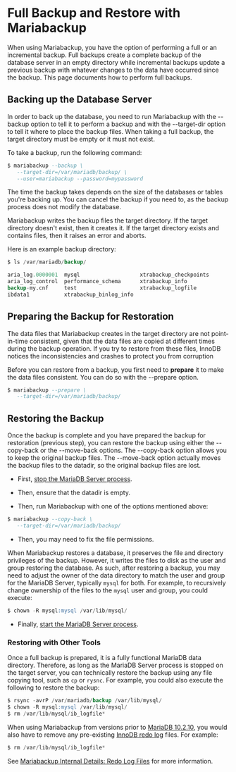# Full Backup and Restore with Mariabackup

When using Mariabackup, you have the option of performing a full or an incremental backup. Full backups create a complete backup of the database server in an empty directory while incremental backups update a previous backup with whatever changes to the data have occurred since the backup. This page documents how to perform full backups.

## Backing up the Database Server

In order to back up the database, you need to run Mariabackup with the <a undefined>--backup</a> option to tell it to perform a backup and with the <a undefined>--target-dir</a> option to tell it where to place the backup files. When taking a full backup, the target directory must be empty or it must not exist.

To take a backup, run the following command:

```sql
$ mariabackup --backup \
   --target-dir=/var/mariadb/backup/ \
   --user=mariabackup --password=mypassword
```

The time the backup takes depends on the size of the databases or tables you're backing up. You can cancel the backup if you need to, as the backup process does not modify the database.

Mariabackup writes the backup files the target directory. If the target directory doesn't exist, then it creates it. If the target directory exists and contains files, then it raises an error and aborts.

Here is an example backup directory:

```sql
$ ls /var/mariadb/backup/

aria_log.0000001  mysql                   xtrabackup_checkpoints
aria_log_control  performance_schema      xtrabackup_info
backup-my.cnf     test                    xtrabackup_logfile
ibdata1           xtrabackup_binlog_info
```

## Preparing the Backup for Restoration

The data files that Mariabackup creates in the target directory are not point-in-time consistent, given that the data files are copied at different times during the backup operation. If you try to restore from these files, InnoDB notices the inconsistencies and crashes to protect you from corruption

Before you can restore from a backup, you first need to <strong>prepare</strong> it to make the data files consistent. You can do so with the <a undefined>--prepare</a> option.

```sql
$ mariabackup --prepare \
   --target-dir=/var/mariadb/backup/
```

## Restoring the Backup

Once the backup is complete and you have prepared the backup for restoration (previous step), you can restore the backup using either the <a undefined>--copy-back</a> or the <a undefined>--move-back</a> options. The <a undefined>--copy-back</a> option allows you to keep the original backup files. The <a undefined>--move-back</a> option actually moves the backup files to the <a undefined>datadir</a>, so the original backup files are lost.

- First, [stop the MariaDB Server process](/mariadb-administration/getting-installing-and-upgrading-mariadb/starting-and-stopping-mariadb/).

- Then, ensure that the <a undefined>datadir</a> is empty.

- Then, run Mariabackup with one of the options mentioned above:

```sql
$ mariabackup --copy-back \
   --target-dir=/var/mariadb/backup/
```

- Then, you may need to fix the file permissions.

When Mariabackup restores a database, it preserves the file and directory privileges of the backup.  However, it writes the files to disk as the user and group restoring the database.  As such, after restoring a backup, you may need to adjust the owner of the data directory to match the user and group for the MariaDB Server, typically `mysql` for both.  For example, to recursively change ownership of the files to the `mysql` user and group, you could execute:

```sql
$ chown -R mysql:mysql /var/lib/mysql/
```

- Finally, [start the MariaDB Server process](/mariadb-administration/getting-installing-and-upgrading-mariadb/starting-and-stopping-mariadb/).

### Restoring with Other Tools

Once a full backup is prepared, it is a fully functional MariaDB data directory. Therefore, as long as the MariaDB Server process is stopped on the target server, you can technically restore the backup using any file copying tool, such as `cp` or `rysnc`. For example, you could also execute the following to restore the backup:

```sql
$ rsync -avrP /var/mariadb/backup /var/lib/mysql/
$ chown -R mysql:mysql /var/lib/mysql/
$ rm /var/lib/mysql/ib_logfile*
```

When using Mariabackup from versions prior to [MariaDB 10.2.10](/kb/en/mariadb-10210-release-notes/), you would also have to remove any pre-existing  [InnoDB redo log](/kb/en/xtradbinnodb-redo-log/) files. For example:

```sql
$ rm /var/lib/mysql/ib_logfile*
```

See [Mariabackup Internal Details: Redo Log Files](/kb/en/mariabackup-overview/#redo-log-files) for more information.